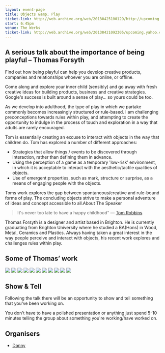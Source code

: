 ```yaml
---
layout: event-page
title: Objects &amp; Play
ticket-link: http://web.archive.org/web/20130425100129/http://upcoming.yahoo.com/event/863184/BRI/Hove/UX-Brighton-Objects-and-Play/The-Werks
start: 6:45pm
venue: The Werks
ticket-link: http://web.archive.org/web/20130421092305/upcoming.yahoo.com/event/863184/BRI/Hove/UX-Brighton-Objects-and-Play/The-Werks
---
```


## A serious talk about the importance of being playful – Thomas Forsyth

Find out how being playful can help you develop creative products, companies and relationships whoever you are online, or offline. 

Come along and explore your inner child (sensibly) and go away with fresh creative ideas for building products, business and creative strategies. Google's success is built around a sense of play… so yours could be too.

As we develop into adulthood, the type of play in which we partake commonly becomes increasingly structured or rule-based. I am challenging preconceptions towards rules within play, and attempting to create the opportunity to indulge in the process of touch and exploration in a way that adults are rarely encouraged.

Tom is essentially creating an excuse to interact with objects in the way that children do. Tom has explored a number of different approaches:

- Strategies that allow things / events to be discovered through interaction, rather than defining them in advance.
- Using the perception of a game as a temporary 'low-risk' environment, in which it is acceptable to interact with the aesthetic/tactile qualities of objects.
- Use of emergent properties, such as mark, structure or surprise, as a means of engaging people with the objects.

Toms work explores the gap between spontaneous/creative and rule-bound forms of play. The concluding objects strive to make a personal adventure of ideas and concept accessible to all.About The Speaker

> It's never too late to have a happy childhood"
— [Tom Robbins](https://en.wikipedia.org/wiki/Tom_Robbins "Tom Robbins on Wikipedia")

Thomas Forsyth is a designer and artist based in Brighton. He is currently graduating from Brighton University where he studied a BA(Hons) in Wood, Metal, Ceramics and Plastics. Always having taken a great interest in the way people perceive and interact with objects, his recent work explores and challenges rules within play.

## Some of Thomas&#8217; work

[![](https://farm4.staticflickr.com/3223/2671067304_04def6c400_o_d.jpg "")](https://www.flickr.com/photos/yandle/2671067304/in/set-72157606180891525 "")
[![](https://farm4.staticflickr.com/3250/2670245687_0163fe02fe_o_d.jpg "")](https://www.flickr.com/photos/yandle/2670245687/in/set-72157606180891525 "")
[![](https://farm4.staticflickr.com/3147/2671067392_c5db0d472c_o_d.jpg "")](https://www.flickr.com/photos/yandle/2671067392/in/set-72157606180891525 "")
[![](https://farm4.staticflickr.com/3179/2671066844_68b0b15074_o_d.jpg "")](https://www.flickr.com/photos/yandle/2671066844/in/set-72157606180891525 "")
[![](https://farm4.staticflickr.com/3206/2670245477_8c5cc9ba19_o_d.jpg "")](https://www.flickr.com/photos/yandle/2670245477/in/set-72157606180891525 "")
[![](https://farm4.staticflickr.com/3085/2670245341_f40573e70e_o_d.jpg "")](https://www.flickr.com/photos/yandle/2670245341/in/set-72157606180891525 "")
[![](https://farm4.staticflickr.com/3244/2670245207_9307512b84_o_d.jpg "")](https://www.flickr.com/photos/yandle/2670245207/in/set-72157606180891525 "")
[![](https://farm4.staticflickr.com/3024/2670245423_5c8b8d322b_o_d.jpg "")](https://www.flickr.com/photos/yandle/2670245423/in/set-72157606180891525 "")
[![](https://farm4.staticflickr.com/3270/2670245979_b5bb22107e_o_d.jpg "")](https://www.flickr.com/photos/yandle/2670245979/in/set-72157606180891525 "")
[![](https://farm4.staticflickr.com/3216/2670245547_c6e6bfb3a9_o_d.jpg "")](https://www.flickr.com/photos/yandle/2670245547/in/set-72157606180891525 "")
[![](https://farm4.staticflickr.com/3015/2670245639_09efaa6faa_o_d.jpg "")](https://www.flickr.com/photos/yandle/2670245639/in/set-72157606180891525 "")

## Show & Tell

Following the talk there will be an opportunity to show and tell something that you've been working on.

You don't have to have a polished presentation or anything just spend 5-10 minutes telling the group about something you're working/have worked on.

## Organisers

- <a href="http://uxbrighton.org.uk/about/#danny">Danny</a>